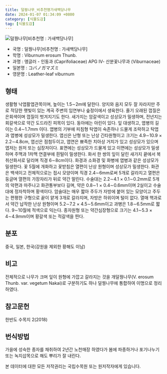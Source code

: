 ```yaml
---
title: 덜꿩나무_비추천명가새백당나무
date: 2024-01-07 01:34:09 +0800
category: [식물도감]
tag: [식물도감]
---
```




![덜꿩나무[비추천명 : 가새백당나무]](/fileUpload/plants/basic/Caprifoliaceae/Viburnum/16445/16445_1_th2.jpg)
- 국명 : 덜꿩나무[비추천명 : 가새백당나무]
- 학명 : Viburnum erosum Thunb.
- 과명 : 앵글러 - 인동과 (Caprifoliaceae) APG Ⅳ- 산분꽃나무과 (Viburnaceae)
- 일본명 : コバノガマズミ
- 영문명 : Leather-leaf viburnum


## 형태
생활형 낙엽활엽관목이며, 높이는 1.5∼2m에 달한다. 양지와 음지 모두 잘 자라지만 주로 적당한 햇빛이 있는 계곡 주변의 임연부나 숲정이에서 생육한다. 줄기 오래된 껍질은 은회색이며 껍질이 벗겨지기도 한다. 새가지는 암갈색이고 성상모가 밀생하며, 전년지는 회갈색으로 약간 도드라진 피목이 있다. 동아에는 아린이 있다. 잎 대생하고, 엽병의 길이는 0.4∼1.7mm 이다. 엽병의 기부에 피침형 탁엽이 숙존하나 드물게 조락하고 탁엽과 엽병에 성상모가 밀생한다. 엽신은 난형 또는 난상 긴타원형이고 크기는 4.9∼10.9 × 2.2∼4.8cm, 엽선은 점첨두이고, 엽연은 뾰족한 치아상 거치가 있고 성상모가 있으며 엽저는 원저 또는 심장저이다. 표면에는 성상모가 드물게 있고 이면에는 성상모가 밀생하며 주맥과 1차맥 연결부에 흰털이 밀생한다. 화서 한 쌍의 잎이 달린 새가지 끝에서 복취산화서로 달리며 직경 6∼8cm이다. 화경과 소화경 및 화병에 엽병과 같은 성상모가 밀생한다. 꽃 5월에 개화하고 꽃받침은 열편이 난상 원형이며 성상모가 밀생한다. 화관은 백색이고 전체적으로는 접시 모양이며 직경 2.4∼6mm로써 5개로 갈라지고 열편은 둥글며 열편의 가장자리가 뒤로 약간 말린다. 수술대는 2.2∼4.1 × 0.1∼0.2mm로 5개의 악편과 마주나고 화관통부보다 길며, 약은 0.8∼1 × 0.4∼0.6mm이며 2실이고 수술대에 정자착하며 황색이다. 암술대는 매우 짧아 주두가 자방에 붙어 있는 모양이고 주두는 편평한 구형으로 끝이 얕게 3개로 갈라지며, 자방은 하위이며 털이 없다. 열매 핵과로서 약간 납작한 난상 원형이며 5.2∼7.2 × 4.5∼5.6mm이고 과병은 1.8∼6.5mm로 짧다. 9∼10월에 적색으로 익는다. 종자원형 또는 약간심장형으로 크기는 4.1∼5.3 × 4∼4.9mm이며 황갈색 또는 적갈색을 띈다.
## 분포
중국, 일본, 한국(강원을 제외한 황해도 이남)
## 비고
전체적으로 나무가 크며 잎이 원형에 가깝고 갈라지는 것을 개덜꿩나무(V. erosum Thunb. var. vegetum Nakai)로 구분하기도 하나 덜꿩나무에 통합하여 이명으로 정리하였다.
## 참고문헌
한반도 수목지 2(2018)
## 번식방법
가을에 성숙한 종자를 채취하여 2년간 노천매장 하였다가 봄에 파종하거나 포기나누기 또는 녹지삽목으로 해도 뿌리가 잘 내린다.






본 데이터에 대한 모든 저작권리는 국립수목원 또는 원저작자에게 있습니다.
